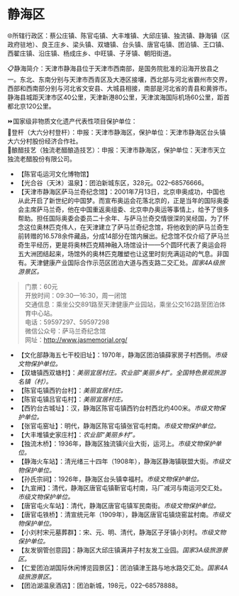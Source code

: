 # 静海区  
🌐所辖行政区：蔡公庄镇、陈官屯镇、大丰堆镇、大邱庄镇、独流镇、静海镇（区政府驻地）、良王庄乡、梁头镇、双塘镇、台头镇、唐官屯镇、团泊镇、王口镇、西翟庄镇、沿庄镇、杨成庄乡、中旺镇、子牙镇、朝阳街道。  

📋静海简介：天津市静海县位于天津市西南部，是国务院批准的沿海开放县之一。东北、东南分别与天津市西青区及大港区接壤，西北部与河北省霸州市交界，西部和西南部分别与河北省文安县、大城县相接，南部是河北省的青县和黄骅市。静海县城距天津市区40公里，天津新港80公里，天津滨海国际机场60公里，距首都北京120公里。  

⏩国家级非物质文化遗产代表性项目保护单位：  
🔸登杆（大六分村登杆）：申报：天津市静海区，保护单位：天津市静海区台头镇大六分村股份经济合作社。  
🔸酿醋技艺（独流老醋酿造技艺）：申报：天津市静海区，保护单位：天津市天立独流老醋股份有限公司。  

* 【陈官屯运河文化博物馆】  
* 【光合谷（天沐）温泉】：团泊新城东区，328元。022–68576666。  
* 【天津市静海区萨马兰奇纪念馆】：2001年7月13日，北京申奥成功，中国也从此开启了新世纪的中国梦。而宣布奥运会花落北京的，正是当年的国际奥委会主席萨马兰奇，他在中国重返奥组委、北京申办奥运等事情上，给予了很多帮助。担任国际奥委会委员二十余年、与萨马兰奇交情很深的吴经国，为了怀念这位奥林匹克伟人，在天津建立了萨马兰奇纪念馆，将他收到的萨马兰奇生前转赠的16.578余件藏品，分成14部分在馆内展出。纪念馆不仅介绍了萨马兰奇生平经历，更是将奥林匹克精神融入场馆设计——5个圆环代表了奥运会将五大洲团结起来，场馆外的奥林匹克雕塑也让这里时刻充满运动的气息。非国有。天津健康产业国际合作示范区团泊大道与西支路二交汇处。*国家4A级旅游景区。*  
> 门票：60元  
> 开放时间：09:30—16:30，周一闭馆  
> 交通信息：乘坐公交891路至天津健康产业园站，乘坐公交162路至团泊体育中心站。  
> 电话：59597297、59597298  
> 微信公众号：萨马兰奇纪念馆  
> 网址：<a href="http://www.jasmemorial.org" target="_blank">http://www.jasmemorial.org/</a>  
* 【文化部静海五七干校旧址】：1970年，静海区团泊镇薛家房子村西侧。*市级文物保护单位。*  
* 【双塘镇西双塘村】：*美丽宜居村庄。农业部“美丽乡村”。全国特色景观旅游名镇（村）。*  
* 【陈官屯镇西钓台村】：*美丽宜居村庄。*  
* 【陈官屯镇吕官屯村】：*美丽宜居村庄。*  
* 【西钓台古城址】：汉，静海区陈官屯镇西钓台村西北约400米。*市级文物保护单位。*  
* 【张官屯窑址】：明代，静海区陈官屯镇张官屯村南。*市级文物保护单位。*  
* 【大丰堆镇史家庄村】：*农业部“美丽乡村”。*  
* 【独流木桥】：1936年，静海区独流镇兴业大街，运河上。*市级文物保护单位。*  
* 【静海火车站】：清光绪三十四年（1908年），静海区静海镇联盟大街。*市级文物保护单位。*  
* 【孙氏宗祠】：1926年，静海区台头镇幸福村。*市级文物保护单位。*  
* 【九宣闸】：清代，静海区唐官屯镇靳官屯村南，马厂减河与南运河交汇处。*市级文物保护单位。*  
* 【唐官屯火车站】：清代，静海区唐官屯镇军民南街。*市级文物保护单位。*  
* 【唐官屯铁桥】：清宣统元年（1909年），静海区唐官屯镇烧窑盆村南。*市级文物保护单位。*  
* 【小刘村宋元墓葬群】：宋、元、明、清代，静海区子牙镇小刘村。*市级文物保护单位。*  
* 【友发钢管创意园】：静海区大邱庄镇满井子村友发工业园。*国家3A级旅游景区。*  
* 【仁爱团泊湖国际休闲博览园景区】：团泊镇津王路与地水路交汇处。*国家4A级旅游景区。*  
* 【团泊湖温泉酒店】：团泊新城，198元，022–68578888。  
